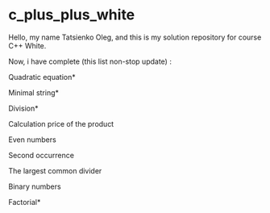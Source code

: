 # c_plus_plus_white
Hello, my name Tatsienko Oleg, and this is my solution repository for course C++ White.


Now, i have complete (this list non-stop update) :

Quadratic equation*

Minimal string*

Division*

Calculation price of the product

Even numbers

Second occurrence

The largest common divider

Binary numbers

Factorial*
